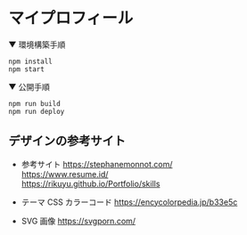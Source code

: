 # マイプロフィール

▼ 環境構築手順

`npm install`  
`npm start`

▼ 公開手順

`npm run build`  
`npm run deploy`

## デザインの参考サイト

- 参考サイト
  https://stephanemonnot.com/  
  https://www.resume.id/  
  https://rikuyu.github.io/Portfolio/skills

- テーマ CSS カラーコード
  https://encycolorpedia.jp/b33e5c

- SVG 画像
  https://svgporn.com/
